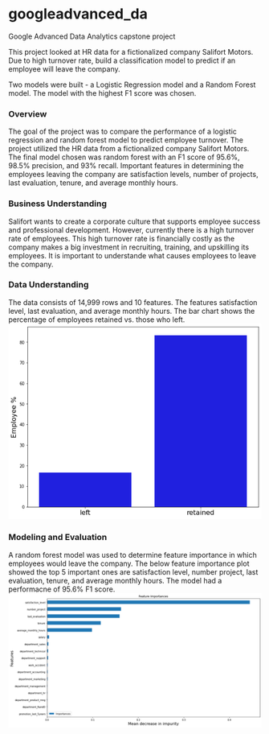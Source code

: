# googleadvanced_da
Google Advanced Data Analytics capstone project

This project looked at HR data for  a fictionalized company Salifort Motors. Due to high turnover rate, build a classification model to predict if an employee will leave the company.

Two models were built - a Logistic Regression model and a Random Forest model. The model with the highest F1 score was chosen.

### Overview
The goal of the project was to compare the performance of a logistic regression and random forest model to predict employee turnover.
The project utilized the HR data from a fictionalized company Salifort Motors.
The final model chosen was random forest with an F1 score of 95.6%, 98.5% precision, and 93% recall.
Important features in determining the employees leaving the company are satisfaction levels, number of projects, last evaluation, tenure, and average monthly hours.

### Business Understanding
Salifort wants to create a corporate culture that supports employee success and professional development. However, currently there is a high turnover rate of employees. This high turnover rate is financially costly as the company makes a big investment in recruiting, training, and upskilling its employees. It is important to understande what causes employees to leave the company.

### Data Understanding
The data consists of 14,999 rows and 10 features. The features satisfaction level, last evaluation, and average monthly hours. The bar chart shows the percentage of employees retained vs. those who left.
![Employee left and retained percentage](https://github.com/lhdatalab/googleadvanced_da/blob/main/Employee_percentage.png?raw=true)

### Modeling and Evaluation
A random forest model was used to determine feature importance in which employees would leave the company.
The below feature importance plot showed the top 5 important ones are satisfaction level, number project, last evaluation, tenure, and average monthly hours.
The model had  a performacne of 95.6% F1 score.
![Random forest feature importance](https://github.com/lhdatalab/googleadvanced_da/blob/main/Feature_importance.png?raw=true)

